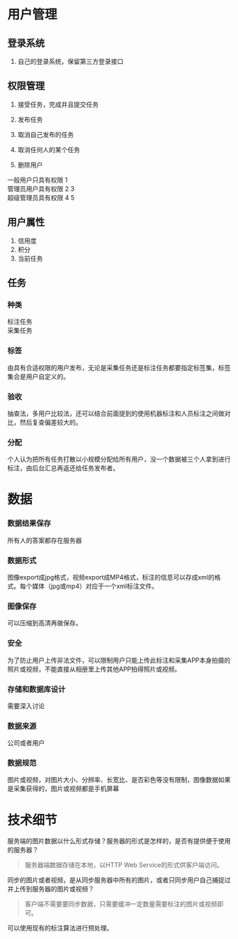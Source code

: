 用户管理
=========
登录系统
-------
1. 自己的登录系统，保留第三方登录接口  

权限管理  
-------
1. 接受任务，完成并且提交任务  
2. 发布任务  
3. 取消自己发布的任务

4. 取消任何人的某个任务  
5. 删除用户  

一般用户只具有权限 1  
管理员用户具有权限 2 3  
超级管理员具有权限 4 5

用户属性
-------

1. 信用度
2. 积分
3. 当前任务

任务
----
### 种类  
标注任务  
采集任务
### 标签
由具有合适权限的用户发布，无论是采集任务还是标注任务都要指定标签集，标签集合是用户自定义的。
### 验收
抽查法，多用户比较法，还可以结合前面提到的使用机器标注和人员标注之间做对比，然后复查偏差较大的。
### 分配
个人认为把所有任务打散以小规模分配给所有用户，没一个数据被三个人拿到进行标注，由后台汇总再返还给任务发布者。　　


数据
=====
### 数据结果保存
所有人的答案都存在服务器　　
### 数据形式　　
图像export成jpg格式，视频export成MP4格式，标注的信息可以存成xml的格式。每个媒体（jpg或mp4）对应于一个xml标注文件。　　
### 图像保存
可以压缩到高清再做保存。
### 安全　　
为了防止用户上传非法文件，可以限制用户只能上传此标注和采集APP本身拍摄的照片或视频，不能直接从相册里上传其他APP拍得照片或视频。
### 存储和数据库设计　　
需要深入讨论　　
###  数据来源
公司或者用户　　
### 数据规范
图片或视频，对图片大小、分辨率、长宽比、是否彩色等没有限制，图像数据如果是采集获得的，图片或视频都是手机屏幕

技术细节
=======

服务端的图片数据以什么形式存储？服务器的形式是怎样的，是否有提供便于使用的服务器？　　
> 服务器端数据存储在本地，以HTTP Web Service的形式供客户端访问。

同步的图片或者视频，是从同步服务器中所有的图片，或者只同步用户自己捕捉过并上传到服务器的图片或视频？
>客户端不需要要同步数据，只需要缓冲一定数量需要标注的图片或视频即可。

可以使用现有的标注算法进行预处理。
